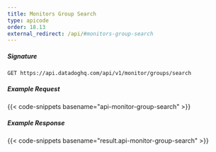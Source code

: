```yaml
---
title: Monitors Group Search
type: apicode
order: 18.13
external_redirect: /api/#monitors-group-search
---
```


##### Signature
`GET https://api.datadoghq.com/api/v1/monitor/groups/search`
##### Example Request
{{< code-snippets basename="api-monitor-group-search" >}}
##### Example Response
{{< code-snippets basename="result.api-monitor-group-search" >}}


